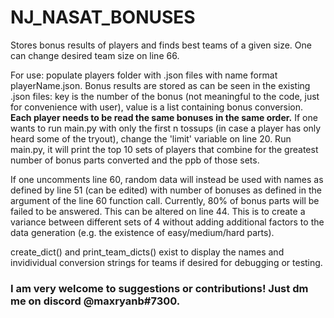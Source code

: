 # NJ_NASAT_BONUSES
Stores bonus results of players and finds best teams of a given size. One can change desired team size on line 66.

For use: populate players folder with .json files with name format playerName.json. 
Bonus results are stored as can be seen in the existing .json files: key is the number of the bonus (not meaningful to the code, just for convenience with user), value is a list containing bonus conversion. **Each player needs to be read the same bonuses in the same order.** If one wants to run main.py with only the first n tossups (in case a player has only heard some of the tryout), change the 'limit' variable on line 20.
Run main.py, it will print the top 10 sets of players that combine for the greatest number of bonus parts converted and the ppb of those sets.

If one uncomments line 60, random data will instead be used with names as defined by line 51 (can be edited) with number of bonuses as defined in the argument of the line 60 function call. Currently, 80% of bonus parts will be failed to be answered. This can be altered on line 44. This is to create a variance between different sets of 4 without adding additional factors to the data generation (e.g. the existence of easy/medium/hard parts).

create_dict() and print_team_dicts() exist to display the names and invidividual conversion strings for teams if desired for debugging or testing.

### I am very welcome to suggestions or contributions! Just dm me on discord @maxryanb#7300.
